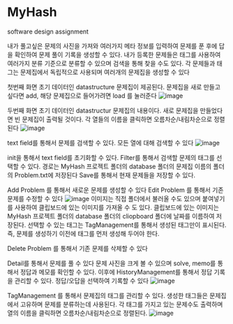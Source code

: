 # MyHash
software design assignment

내가 풀고싶은 문제의 사진을 가져와 여러가지 메타 정보를 입력하여 문제를 푼 후에 답을 확인하여 문제 풀이 기록을 생성할 수 있다.
내가 등록한 문제들은 태그를 사용하여 여러가지 분류 기준으로 분류할 수 있으며 검색을 통해 찾을 수도 있다.
각 문제들과 태그는 문제집에서 독립적으로 사용되며 여러개의 문제집을 생성할 수 있다

첫번째 화면
초기 데이터인 datastructure 문제집이 제공된다.
문제집을 새로 만들고 싶다면 add, 해당 문제집으로 들어가려면 load 를 눌러준다
![image](https://github.com/nurugji/MyHash/assets/75533765/785f49c7-7a31-4b41-8891-7ee387658a4b)

두번째 화면
초기 데이터인 datastructur 문제집의 내용이다.
새로 문제집을 만들었다면 빈 문제집이 출력될 것이다. 각 열들의 이름을 클릭하면 오름차순/내림차순으로 정렬된다
![image](https://github.com/nurugji/MyHash/assets/75533765/799bc1a4-33bd-47bb-8a39-4fc9ebddd922)

text field를 통해서 문제를 검색할 수 있다. 모든 열에 대해 검색할 수 있다
![image](https://github.com/nurugji/MyHash/assets/75533765/0064cb00-521c-44d8-b665-c98d163f27d9)

init을 통해서 text field를 초기화할 수 있다.
Filter를 통해서 검색할 문제의 태그를 선택할 수 있다.
  경로는 MyHash 프로젝트 폴더의 database 폴더의 문제집 이름의 폴더의 Problem.txt에 저장된다
Save를 통해서 현재 문제들을 저장할 수 있다.

Add Problem 를 통해서 새로운 문제를 생성할 수 있다
Edit Problem 를 통해서 기존 문제를 수정할 수 있다
![image](https://github.com/nurugji/MyHash/assets/75533765/1984d490-d942-4265-940e-2d7e5c8ef69a)
이미지는 직접 폴더에서 불러올 수도 있으며 붙여넣기를 사용하여 클립보드에 있는 이미지를 가져올 수 도 있다.
클립보드에 있는 이미지는  MyHash 프로젝트 폴더의 database 폴더의 cliopboard 폴더에 날짜를 이름하여 저장된다.
선택할 수 있는 태그는 TagManagement를 통해서 생성된 태그만이 표시된다. 즉, 문제를 생성하기 이전에 태그를 먼저 생성해 두어야 한다.

Delete Problem 를 통해서 기존 문제를 삭제할 수 있다

Detail를 통해서 문제를 풀 수 있다
문제 사진을 크게 볼 수 있으며 solve, memo를 통해서 정답과 메모를 확인할 수 있다.
이후에 HistoryManagement를 통해서 정답 기록을 관리할 수 있다. 정답/오답을 선택하여 기록할 수 있다
![image](https://github.com/nurugji/MyHash/assets/75533765/3477a4e3-9547-45c9-b77f-e278717e8f4a)


TagManagement 를 통해서 문제집의 태그를 관리할 수 있다.
생성한 태그들은 문제집에서 고유하며 문제를 분류하는데 사용된다. 각 태그를 가지고 있는 문제수도 출력하며 열의 이름을 클릭하면 오름차순/내림차순으로 정렬된다.
![image](https://github.com/nurugji/MyHash/assets/75533765/12c7dd73-bab6-4e4d-b80d-7599b3a26f43)

